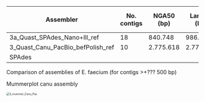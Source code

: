 | Assembler                         | No. contigs | NGA50 (bp) | Largest (bp) | Total (bp) | Genome fraction (%) | No. of misassemblies | No. of complete genes |
| --------------------------------- | ----------- | ---------- | ------------ | ---------- | ------------------- | -------------------- | --------------------- |
| 3a_Quast_SPAdes_Nano+Ill_ref      | 18          | 840.748    | 986.763      | 3.135.284  | 87,13               | 8                    |                       |
| 3_Quast_Canu_PacBio_befPolish_ref | 10          | 2.775.618  | 2.775.618    | 3.166.158  | 87,35               | 6                    |                       |
| SPAdes                            |             |            |              |            |                     |                      |                       |

Comparison of assemblies of E. faecium (for contigs >+??? 500 bp)  

Mummerplot canu assembly

<img src="/home/ferall/Dropbox/0MSc_Bioinfo_Uppsala/Sem1_1MB462_Genome_Analysis/2020.03_GenomeAnalysisCourse/notebooks/images/3_mummer_Canu_Pac.png" alt="3_mummer_Canu_Pac" style="zoom:50%;" />





